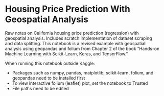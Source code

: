 # Housing Price Prediction With Geospatial Analysis
Raw notes on California housing price prediction (regression) with geospatial analysis. Includes scratch implementation of dataset scraping and data splitting. This notebook is a revised example with geospatial analysis using geopandas and folium from Chapter 2 of the book "Hands-on Machine Learning with Scikit-Learn, Keras, and TensorFlow."

When running this notebook outside Kaggle:
- Packages such as numpy, pandas, matplotlib, scikit-learn, folium, and geopandas need to be installed first
- To view interactive folium (leaflet) plot, set the notebook to Trusted
- File paths need to be edited
